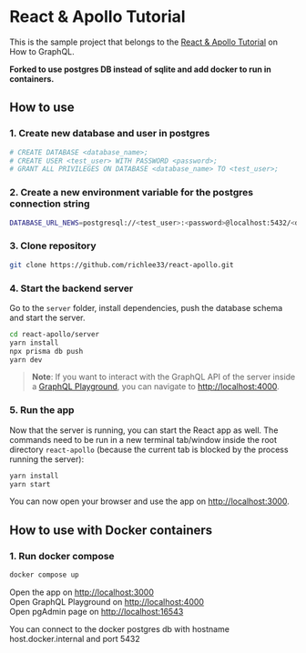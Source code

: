 # React & Apollo Tutorial

This is the sample project that belongs to the [React & Apollo Tutorial](https://www.howtographql.com/react-apollo/0-introduction/) on How to GraphQL.   

__Forked to use postgres DB instead of sqlite and add docker to run in containers.__

## How to use

### 1. Create new database and user in postgres   

```sh
# CREATE DATABASE <database_name>;
# CREATE USER <test_user> WITH PASSWORD <password>;
# GRANT ALL PRIVILEGES ON DATABASE <database_name> TO <test_user>;
```


### 2. Create a new environment variable for the postgres connection string

```sh
DATABASE_URL_NEWS=postgresql://<test_user>:<password>@localhost:5432/<database_name>
```


### 3. Clone repository

```sh
git clone https://github.com/richlee33/react-apollo.git
```


### 4. Start the backend server

Go to the `server` folder, install dependencies, push the database schema and start the server. 

```sh
cd react-apollo/server
yarn install
npx prisma db push
yarn dev
```

> **Note**: If you want to interact with the GraphQL API of the server inside a [GraphQL Playground](https://github.com/prisma/graphql-playground), you can navigate to [http://localhost:4000](http://localhost:4000).


### 5. Run the app

Now that the server is running, you can start the React app as well. The commands need to be run in a new terminal tab/window inside the root directory `react-apollo` (because the current tab is blocked by the process running the server):

```sh
yarn install
yarn start
```

You can now open your browser and use the app on [http://localhost:3000](http://localhost:3000).

## How to use with Docker containers

### 1. Run docker compose
```sh
docker compose up
```

Open the app on [http://localhost:3000](http://localhost:3000)  
Open GraphQL Playground on [http://localhost:4000](http://localhost:4000)  
Open pgAdmin page on [http://localhost:16543](http://localhost:16543)  
  
You can connect to the docker postgres db with hostname host.docker.internal and port 5432  
